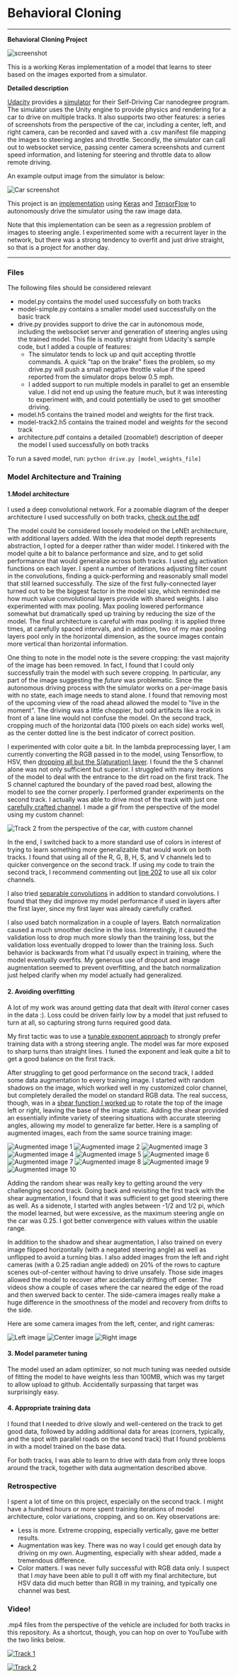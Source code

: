 # **Behavioral Cloning** 

---

**Behavioral Cloning Project**

![screenshot][screenshot]

This is a working Keras implementation of a model that learns to steer
based on the images exported from a simulator.

**Detailed description**

[Udacity](https://www.udacity.com/) provides a [simulator](https://github.com/udacity/self-driving-car-sim) for their Self-Driving Car nanodegree program.
The simulator uses the Unity engine to provide physics and rendering for a car to drive on multiple tracks. It also supports two other features: a series of screenshots from the perspective of the car, including a center, left, and right camera, can be recorded and saved with a .csv manifest file mapping the images to steering angles and throttle. Secondly, the simulator can call out to websocket service, passing center camera screenshots and current speed information, and listening for steering and throttle data to allow remote driving.

An example output image from the simulator is below:

![Car screenshot][Car screenshot]

This project is an [implementation](https://github.com/gardenermike/behavioral-cloning/blob/master/model.py) using [Keras](https://keras.io/) and [TensorFlow](https://www.tensorflow.org/) to autonomously drive the simulator using the raw image data.

Note that this implementation can be seen as a regression problem of images to steering angle. I experimented some with a recurrent layer in the network, but there was a strong tendency to overfit and just drive straight, so that is a project for another day.


[//]: # (Image References)

[Car screenshot]: ./images/center_2017_07_19_14_59_55_829.jpg "Example data"
[Narrow image]: ./images/output.jpg "Narrow slice of image"
[Augmented image 1]: ./images/output_0.jpg "Augmented image 1"
[Augmented image 2]: ./images/output_1.jpg "Augmented image 2"
[Augmented image 3]: ./images/output_2.jpg "Augmented image 3"
[Augmented image 4]: ./images/output_3.jpg "Augmented image 4"
[Augmented image 5]: ./images/output_4.jpg "Augmented image 5"
[Augmented image 6]: ./images/output_5.jpg "Augmented image 6"
[Augmented image 7]: ./images/output_6.jpg "Augmented image 7"
[Augmented image 8]: ./images/output_7.jpg "Augmented image 8"
[Augmented image 9]: ./images/output_8.jpg "Augmented image 9"
[Augmented image 10]: ./images/output_9.jpg "Augmented image 10"
[gif_as_model]: ./images/track_2_as_model.gif "Track 2 as model"
[screenshot]: ./images/screenshot.png "Screenshot"
[left_image]: ./images/left_2017_06_23_12_57_27_008.jpg "Left image"
[center_image]: ./images/center_2017_06_23_12_57_27_008.jpg "Center image"
[right_image]: ./images/right_2017_06_23_12_57_27_008.jpg "Right image"

---
### Files

The following files should be considered relevant
* model.py contains the model used successfully on both tracks
* model-simple.py contains a smaller model used successfully on the basic track
* drive.py provides support to drive the car in autonomous mode, including the websocket server and generation of steering angles using the trained model. This file is mostly straight from Udacity's sample code, but I added a couple of features:
  - The simulator tends to lock up and quit accepting throttle commands. A quick "tap on the brake" fixes the problem, so my drive.py will push a small negative throttle value if the speed reported from the simulator drops below 0.5 mph.
  - I added support to run multiple models in parallel to get an ensemble value. I did not end up using the feature much, but it was interesting to experiment with, and could potentially be used to get smoother driving.
* model.h5 contains the trained model and weights for the first track.
* model-track2.h5 contains the trained model and weights for the second track
* architecture.pdf contains a detailed (zoomable!) description of deeper the model I used successfully on both tracks

To run a saved model, run:
`python drive.py [model_weights_file]`


### Model Architecture and Training

#### 1.Model architecture

I used a deep convolutional network. For a zoomable diagram of the deeper architecture I used successfully on both tracks, [check out the pdf](https://raw.githubusercontent.com/gardenermike/behavioral-cloning/master/architecture.pdf)

The model could be considered loosely modeled on the LeNEt architecture, with additional layers added. With the idea that model depth represents abstraction, I opted for a deeper rather than wider model. I tinkered with the model quite a bit to balance performance and size, and to get solid performance that would generalize across both tracks.
I used [elu](https://arxiv.org/abs/1511.07289) activation functions on each layer.
I spent a number of iterations adjusting filter count in the convolutions, finding a quick-performing and reasonably small model that still learned successfully. The size of the first fully-connected layer turned out to be the biggest factor in the model size, which reminded me how much value convolutional layers provide with shared weights.
I also experimented with max pooling. Max pooling lowered performance somewhat but dramatically sped up training by reducing the size of the model. The final architecture is careful with max pooling: it is applied three times, at carefully spaced intervals, and in addition, two of my max pooling layers pool only in the horizontal dimension, as the source images contain more vertical than horizontal information.

One thing to note in the model note is the severe cropping: the vast majority of the image has been removed. In fact, I found that I could only successfully train the model with such severe cropping. In particular, any part of the image suggesting the _future_ was problematic. Since the autonomous driving process with the simulator works on a per-image basis with no state, each image needs to stand alone. I found that removing most of the upcoming view of the road ahead allowed the model to "live in the moment". The driving was a little choppier, but odd artifacts like a rock in front of a lane line would not confuse the model. On the second track, cropping much of the horizontal data (100 pixels on each side) works well, as the center dotted line is the best indicator of correct position.

I experimented with color quite a bit. In the lambda preprocessing layer, I am currently converting the RGB passed in to the model, using Tensorflow, to HSV, then [dropping all but the S(aturation) layer](https://github.com/gardenermike/behavioral-cloning/blob/master/model.py#L202). I found the the S channel alone was not only sufficient but superior. I struggled with many iterations of the model to deal with the entrance to the dirt road on the first track. The S channel captured the boundary of the paved road best, allowing the model to see the corner properly.
I performed grander experiments on the second track. I actually was able to drive most of the track with just one [carefully crafted channel](https://github.com/gardenermike/behavioral-cloning/blob/master/model-track2.py#L217).
I made a gif from the perspective of the model using my custom channel:

![Track 2 from the perspective of the car, with custom channel][gif_as_model]

In the end, I switched back to a more standard use of colors in interest of trying to learn something more generalizable that would work on both tracks. I found that using all of the R, G, B, H, S, and V channels led to quicker convergence on the second track. If using my code to train the second track, I recommend commenting out [line 202](https://github.com/gardenermike/behavioral-cloning/blob/master/model.py#L202) to use all six color channels.

I also tried [separable convolutions](https://arxiv.org/abs/1610.02357) in addition to standard convolutions. I found that they did improve my model performance if used in layers after the first layer, since my first layer was already carefully crafted.

I also used batch normalization in a couple of layers. Batch normalization caused a much smoother decline in the loss. Interestingly, it caused the validation loss to drop much more slowly than the training loss, but the validation loss eventually dropped to lower than the training loss. Such behavior is backwards from what I'd usually expect in training, where the model eventually overfits. My generous use of dropout and image augmentation seemed to prevent overfitting, and the batch normalization just helped clarify when my model actually had generalized.

#### 2. Avoiding overfitting

A lot of my work was around getting data that dealt with _literal_ corner cases in the data :). Loss could be driven fairly low by a model that just refused to turn at all, so capturing strong turns required good data.

My first tactic was to use a [tunable exponent approach](https://github.com/gardenermike/behavioral-cloning/blob/master/model.py#L130) to strongly prefer training data with a strong steering angle. The model was far more exposed to sharp turns than straight lines. I tuned the exponent and leak quite a bit to get a good balance on the first track.

After struggling to get good performance on the second track, I added some data augmentation to every training image. I started with random shadows on the image, which worked well in my customized color channel, but completely derailed the model on standard RGB data. The real success, though, was in a [shear function I worked up](https://github.com/gardenermike/behavioral-cloning/blob/master/model.py#L98) to rotate the top of the image left or right, leaving the base of the image static. Adding the shear provided an essentially infinite variety of steering situations with accurate steering angles, allowing my model to generalize far better. Here is a sampling of augmented images, each from the same source training image:

![Augmented image 1][Augmented image 1]
![Augmented image 2][Augmented image 2]
![Augmented image 3][Augmented image 3]
![Augmented image 4][Augmented image 4]
![Augmented image 5][Augmented image 5]
![Augmented image 6][Augmented image 6]
![Augmented image 7][Augmented image 7]
![Augmented image 8][Augmented image 8]
![Augmented image 9][Augmented image 9]
![Augmented image 10][Augmented image 10]


Adding the random shear was really key to getting around the very challenging second track. Going back and revisiting the first track with the shear augmentation, I found that it was sufficient to get good steering there as well. As a sidenote, I started with angles between -1/2 and 1/2 pi, which the model learned, but were excessive, as the maximum steering angle on the car was 0.25. I got better convergence with values within the usable range.

In addition to the shadow and shear augmentation, I also trained on every image flipped horizontally (with a negated steering angle) as well as unflipped to avoid a turning bias. I also added images from the left and right cameras (with a 0.25 radian angle added) on 20% of the rows to capture scenes out-of-center without having to drive unsafely. Those side images allowed the model to recover after accidentally drifting off center. The videos show a couple of cases where the car neared the edge of the road and then swerved back to center. The side-camera images really make a huge difference in the smoothness of the model and recovery from drifts to the side.

Here are some camera images from the left, center, and right cameras:

![Left image][left_image]
![Center image][center_image]
![Right image][right_image]


#### 3. Model parameter tuning

The model used an adam optimizer, so not much tuning was needed outside of fitting the model to have weights less than 100MB, which was my target to allow upload to github. Accidentally surpassing that target was surprisingly easy.

#### 4. Appropriate training data

I found that I needed to drive slowly and well-centered on the track to get good data, followed by adding additional data for areas (corners, typically, and the spot with parallel roads on the second track) that I found problems in with a model trained on the base data.

For both tracks, I was able to learn to drive with data from only three loops around the track, together with data augmentation described above.


### Retrospective
I spent a lot of time on this project, especially on the second track. I might have a hundred hours or more spent training iterations of model architecture, color variations, cropping, and so on.
Key observations are:
* Less is more. Extreme cropping, especially vertically, gave me better results.
* Augmentation was key. There was no way I could get enough data by driving on my own. Augmenting, especially with shear added, made a tremendous difference.
* Color matters. I was never fully successful with RGB data only. I suspect that I _may_ have been able to pull it off with my final architecture, but HSV data did much better than RGB in my training, and typically one channel was best.

### Video!

.mp4 files from the perspective of the vehicle are included for both tracks in this repository. As a shortcut, though, you can hop on over to YouTube with the two links below.

[![Track 1](http://img.youtube.com/vi/7yL9rPkTVy8/hqdefault.jpg)](https://youtu.be/7yL9rPkTVy8)

[![Track 2](http://img.youtube.com/vi/bSAa5H7R92s/hqdefault.jpg)](https://youtu.be/bSAa5H7R92s)
